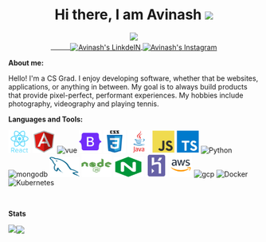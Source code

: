 <h1 align="center"> Hi there, I am Avinash <img src="https://media.giphy.com/media/hvRJCLFzcasrR4ia7z/giphy.gif" width="25px"> </h1>

<p align="center">
  <img src="https://komarev.com/ghpvc/?username=Avinash-Murugappan&color=c587c9"/>
  <br />
  <a href="https://www.linkedin.com/in/avinash-murugappan-73b901164/"> 
  &nbsp;   &nbsp;   &nbsp;   &nbsp;   &nbsp;  
  <img align="center" alt="Avinash's LinkdeIN" width="22px" src="https://cdn.jsdelivr.net/npm/simple-icons@v3/icons/linkedin.svg" />
</a>
<a href="https://www.instagram.com/avinash_arunachalam/">
  <img align="center" alt="Avinash's Instagram" width="22px" src="https://cdn.jsdelivr.net/npm/simple-icons@v3/icons/instagram.svg" />
</a>
</p>

<!-- **Avinash-Murugappan/Avinash-Murugappan** is a ✨ _special_ ✨ repository because its `README.md` (this file) appears on your GitHub profile.-->

**About me:**

Hello! I'm a CS Grad. I enjoy developing software, whether that be websites, applications, or anything in between. My goal is to always build products that provide pixel-perfect, performant experiences. My hobbies include photography, videography and playing tennis.

**Languages and Tools:**

<p align="left">
<img src="https://raw.githubusercontent.com/devicons/devicon/master/icons/react/react-original-wordmark.svg" alt="react" width="45" height="45" />
<img src="https://raw.githubusercontent.com/devicons/devicon/master/icons/angularjs/angularjs-original.svg" alt="angular-js" width="45" height="45" />
<img src="https://devicons.github.io/devicon/devicon.git/icons/vuejs/vuejs-original-wordmark.svg" alt="vue" width="45" height="45" />
<img src="https://raw.githubusercontent.com/devicons/devicon/master/icons/bootstrap/bootstrap-plain.svg" alt="bootstrap" width="45" height="45" />
<img src="https://raw.githubusercontent.com/devicons/devicon/master/icons/css3/css3-original-wordmark.svg" alt="css3" width="45" height="45"" />
<img src="https://raw.githubusercontent.com/devicons/devicon/master/icons/java/java-original-wordmark.svg" alt="java" width="45" height="45" />
<img src="https://raw.githubusercontent.com/devicons/devicon/master/icons/javascript/javascript-original.svg" alt="javascript" width="45" height="45" />
<img src="https://raw.githubusercontent.com/devicons/devicon/master/icons/typescript/typescript-original.svg" alt="typescript" width="45" height="45" />
<img src ="https://github.com/RaghavK16/RaghavK16/blob/master/images/python2.png" alt="Python" width="45" height="45">                                                                                                                                                      
<img src="https://devicons.github.io/devicon/devicon.git/icons/mongodb/mongodb-original-wordmark.svg" alt="mongodb" width="50" height="50" />
<img src="https://github.com/devicons/devicon/blob/master/icons/mysql/mysql-original.svg" alt="mysql"  width="60" height="40" />
<img src="https://github.com/devicons/devicon/blob/master/icons/nodejs/nodejs-plain-wordmark.svg" alt="nodejs" width="60" height="45" />
<img src="https://raw.githubusercontent.com/devicons/devicon/master/icons/nginx/nginx-original.svg" alt="nginx"  width="60" height="40" />
<img src="https://raw.githubusercontent.com/devicons/devicon/master/icons/heroku/heroku-plain.svg" alt="heroku" width="45" height="45" />
<img src="https://raw.githubusercontent.com/github/explore/80688e429a7d4ef2fca1e82350fe8e3517d3494d/topics/aws/aws.png" alt="aws" width="45" height="45" />
<img src="https://www.vectorlogo.zone/logos/google_cloud/google_cloud-icon.svg" alt="gcp" width="45" height="45" />
<img src="https://devicons.github.io/devicon/devicon.git/icons/docker/docker-original-wordmark.svg" alt="Docker" width="45" height="45" />
<img src="https://www.vectorlogo.zone/logos/kubernetes/kubernetes-icon.svg" alt="Kubernetes" width="45" height="45" />
                                                                                                                   
</p>

<br />

**Stats**

<img align="left" src="https://github-readme-stats.vercel.app/api/top-langs/?username=Avinash-Murugappan&theme=cobalt" />
<img align="center" src="https://github-readme-stats.vercel.app/api?username=Avinash-Murugappan&show_icons=true&hide=contribs,issues&theme=cobalt" />

